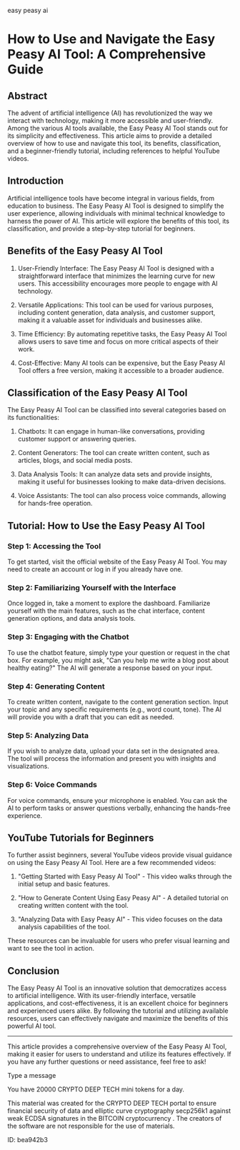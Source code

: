 easy peasy ai
# How to Use and Navigate the Easy Peasy AI Tool: A Comprehensive Guide



## Abstract



The advent of artificial intelligence (AI) has revolutionized the way we interact with technology, making it more accessible and user-friendly. Among the various AI tools available, the Easy Peasy AI Tool stands out for its simplicity and effectiveness. This article aims to provide a detailed overview of how to use and navigate this tool, its benefits, classification, and a beginner-friendly tutorial, including references to helpful YouTube videos.



## Introduction



Artificial intelligence tools have become integral in various fields, from education to business. The Easy Peasy AI Tool is designed to simplify the user experience, allowing individuals with minimal technical knowledge to harness the power of AI. This article will explore the benefits of this tool, its classification, and provide a step-by-step tutorial for beginners.



## Benefits of the Easy Peasy AI Tool



1. User-Friendly Interface: The Easy Peasy AI Tool is designed with a straightforward interface that minimizes the learning curve for new users. This accessibility encourages more people to engage with AI technology.



2. Versatile Applications: This tool can be used for various purposes, including content generation, data analysis, and customer support, making it a valuable asset for individuals and businesses alike.



3. Time Efficiency: By automating repetitive tasks, the Easy Peasy AI Tool allows users to save time and focus on more critical aspects of their work.



4. Cost-Effective: Many AI tools can be expensive, but the Easy Peasy AI Tool offers a free version, making it accessible to a broader audience.



## Classification of the Easy Peasy AI Tool



The Easy Peasy AI Tool can be classified into several categories based on its functionalities:



1. Chatbots: It can engage in human-like conversations, providing customer support or answering queries.



2. Content Generators: The tool can create written content, such as articles, blogs, and social media posts.



3. Data Analysis Tools: It can analyze data sets and provide insights, making it useful for businesses looking to make data-driven decisions.



4. Voice Assistants: The tool can also process voice commands, allowing for hands-free operation.



## Tutorial: How to Use the Easy Peasy AI Tool



### Step 1: Accessing the Tool



To get started, visit the official website of the Easy Peasy AI Tool. You may need to create an account or log in if you already have one.



### Step 2: Familiarizing Yourself with the Interface



Once logged in, take a moment to explore the dashboard. Familiarize yourself with the main features, such as the chat interface, content generation options, and data analysis tools.



### Step 3: Engaging with the Chatbot



To use the chatbot feature, simply type your question or request in the chat box. For example, you might ask, "Can you help me write a blog post about healthy eating?" The AI will generate a response based on your input.



### Step 4: Generating Content



To create written content, navigate to the content generation section. Input your topic and any specific requirements (e.g., word count, tone). The AI will provide you with a draft that you can edit as needed.



### Step 5: Analyzing Data



If you wish to analyze data, upload your data set in the designated area. The tool will process the information and present you with insights and visualizations.



### Step 6: Voice Commands



For voice commands, ensure your microphone is enabled. You can ask the AI to perform tasks or answer questions verbally, enhancing the hands-free experience.



## YouTube Tutorials for Beginners



To further assist beginners, several YouTube videos provide visual guidance on using the Easy Peasy AI Tool. Here are a few recommended videos:



1. "Getting Started with Easy Peasy AI Tool" - This video walks through the initial setup and basic features.

2. "How to Generate Content Using Easy Peasy AI" - A detailed tutorial on creating written content with the tool.

3. "Analyzing Data with Easy Peasy AI" - This video focuses on the data analysis capabilities of the tool.



These resources can be invaluable for users who prefer visual learning and want to see the tool in action.



## Conclusion



The Easy Peasy AI Tool is an innovative solution that democratizes access to artificial intelligence. With its user-friendly interface, versatile applications, and cost-effectiveness, it is an excellent choice for beginners and experienced users alike. By following the tutorial and utilizing available resources, users can effectively navigate and maximize the benefits of this powerful AI tool.



---



This article provides a comprehensive overview of the Easy Peasy AI Tool, making it easier for users to understand and utilize its features effectively. If you have any further questions or need assistance, feel free to ask!



Type a message

You have 20000 CRYPTO DEEP TECH mini tokens for a day.


This material was created for the  CRYPTO DEEP TECH portal  to ensure financial security of data and elliptic curve cryptography  secp256k1 against weak ECDSA  signatures   in the  BITCOIN cryptocurrency . The creators of the software are not responsible for the use of materials.

 ID: bea942b3
